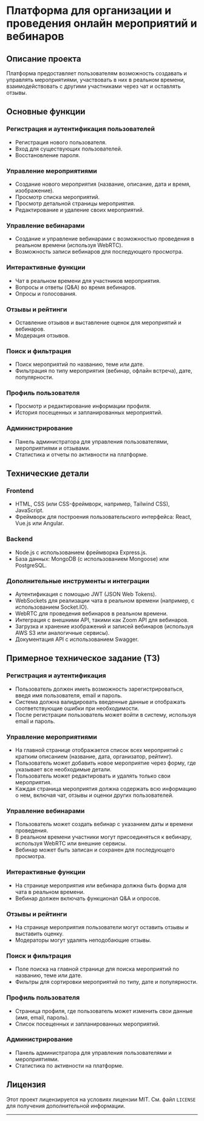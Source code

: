 # Платформа для организации и проведения онлайн мероприятий и вебинаров

## Описание проекта
Платформа предоставляет пользователям возможность создавать и управлять мероприятиями, участвовать в них в реальном времени, взаимодействовать с другими участниками через чат и оставлять отзывы.

## Основные функции

### Регистрация и аутентификация пользователей
- Регистрация нового пользователя.
- Вход для существующих пользователей.
- Восстановление пароля.

### Управление мероприятиями
- Создание нового мероприятия (название, описание, дата и время, изображение).
- Просмотр списка мероприятий.
- Просмотр детальной страницы мероприятия.
- Редактирование и удаление своих мероприятий.

### Управление вебинарами
- Создание и управление вебинарами с возможностью проведения в реальном времени (используя WebRTC).
- Возможность записи вебинаров для последующего просмотра.

### Интерактивные функции
- Чат в реальном времени для участников мероприятия.
- Вопросы и ответы (Q&A) во время вебинаров.
- Опросы и голосования.

### Отзывы и рейтинги
- Оставление отзывов и выставление оценок для мероприятий и вебинаров.
- Модерация отзывов.

### Поиск и фильтрация
- Поиск мероприятий по названию, теме или дате.
- Фильтрация по типу мероприятия (вебинар, офлайн встреча), дате, популярности.

### Профиль пользователя
- Просмотр и редактирование информации профиля.
- История посещенных и запланированных мероприятий.

### Администрирование
- Панель администратора для управления пользователями, мероприятиями и отзывами.
- Статистика и отчеты по активности на платформе.

## Технические детали

### Frontend
- HTML, CSS (или CSS-фреймворк, например, Tailwind CSS), JavaScript.
- Фреймворк для построения пользовательского интерфейса: React, Vue.js или Angular.

### Backend
- Node.js с использованием фреймворка Express.js.
- База данных: MongoDB (с использованием Mongoose) или PostgreSQL.

### Дополнительные инструменты и интеграции
- Аутентификация с помощью JWT (JSON Web Tokens).
- WebSockets для реализации чата в реальном времени (например, с использованием Socket.IO).
- WebRTC для проведения вебинаров в реальном времени.
- Интеграция с внешними API, такими как Zoom API для вебинаров.
- Загрузка и хранение изображений и записей вебинаров (используя AWS S3 или аналогичные сервисы).
- Документация API с использованием Swagger.

## Примерное техническое задание (ТЗ)

### Регистрация и аутентификация
- Пользователь должен иметь возможность зарегистрироваться, введя имя пользователя, email и пароль.
- Система должна валидировать введенные данные и отображать соответствующие ошибки при необходимости.
- После регистрации пользователь может войти в систему, используя email и пароль.

### Управление мероприятиями
- На главной странице отображается список всех мероприятий с кратким описанием (название, дата, организатор, рейтинг).
- Пользователь может добавить новое мероприятие через форму, где указывает все необходимые детали.
- Пользователь может редактировать и удалять только свои мероприятия.
- Каждая страница мероприятия должна содержать всю информацию о нем, включая чат, отзывы и оценки других пользователей.

### Управление вебинарами
- Пользователь может создать вебинар с указанием даты и времени проведения.
- В реальном времени участники могут присоединяться к вебинару, используя WebRTC или внешние сервисы.
- Вебинар может быть записан и сохранен для последующего просмотра.

### Интерактивные функции
- На странице мероприятия или вебинара должна быть форма для чата в реальном времени.
- Вебинар должен включать функционал Q&A и опросов.

### Отзывы и рейтинги
- На странице мероприятия пользователи могут оставить отзывы и выставить оценку.
- Модераторы могут удалять неподобающие отзывы.

### Поиск и фильтрация
- Поле поиска на главной странице для поиска мероприятий по названию, теме или дате.
- Фильтры для сортировки мероприятий по типу, дате и популярности.

### Профиль пользователя
- Страница профиля, где пользователь может изменить свои данные (имя, email, пароль).
- Список посещенных и запланированных мероприятий.

### Администрирование
- Панель администратора для управления пользователями и мероприятиями.
- Статистика по активности на платформе.

## Лицензия
Этот проект лицензируется на условиях лицензии MIT. См. файл `LICENSE` для получения дополнительной информации.

---
